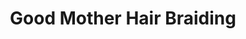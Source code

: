 ---
title: "Good Mother Hair Braiding"
url: /trenton/good-mother-hair-braiding/
shop: hairdresser
---